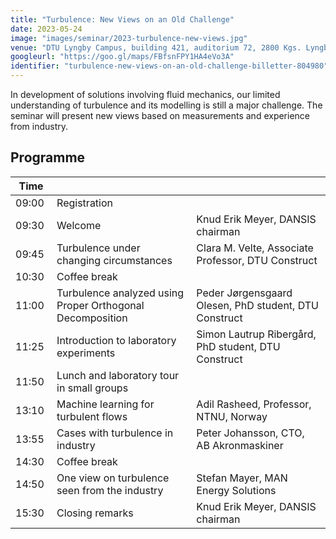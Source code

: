 ```yaml
---
title: "Turbulence: New Views on an Old Challenge"
date: 2023-05-24
image: "images/seminar/2023-turbulence-new-views.jpg"
venue: "DTU Lyngby Campus, building 421, auditorium 72, 2800 Kgs. Lyngby"
googleurl: "https://goo.gl/maps/FBfsnFPY1HA4eVo3A"
identifier: "turbulence-new-views-on-an-old-challenge-billetter-804980"
---
```


In development of solutions involving fluid mechanics, our limited understanding of turbulence and its modelling is still a major challenge. The seminar will present new views based on measurements and experience from industry.

## Programme

| Time  |             |             |
| ----- | ----------- | ----------- |
| 09:00 | Registration|             |
| 09:30 | Welcome     | Knud Erik Meyer, DANSIS chairman |
| 09:45 | Turbulence under changing circumstances | Clara M. Velte, Associate Professor, DTU Construct |
| 10:30 | Coffee break | |
| 11:00 | Turbulence analyzed using Proper Orthogonal Decomposition | Peder Jørgensgaard Olesen, PhD student, DTU Construct |
| 11:25 | Introduction to laboratory experiments | Simon Lautrup Ribergård, PhD student, DTU Construct |
| 11:50 | Lunch and laboratory tour in small groups | |
| 13:10 | Machine learning for turbulent flows | Adil Rasheed, Professor, NTNU, Norway |
| 13:55 | Cases with turbulence in industry | Peter Johansson, CTO, AB Akronmaskiner |
| 14:30 | Coffee break | |
| 14:50 | One view on turbulence seen from the industry | Stefan Mayer, MAN Energy Solutions |
| 15:30 | Closing remarks | Knud Erik Meyer, DANSIS chairman |